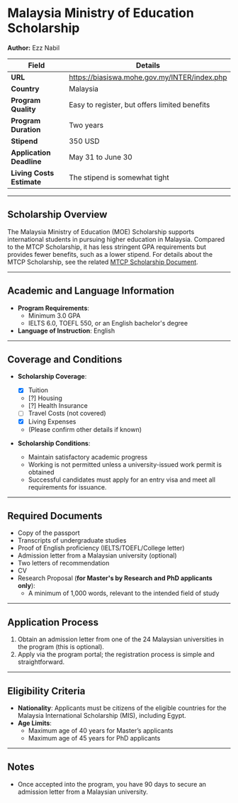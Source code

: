 # Malaysia Ministry of Education Scholarship

**Author:** Ezz Nabil

| **Field**                | **Details**                                                         |
|--------------------------|---------------------------------------------------------------------|
| **URL**                  | https://biasiswa.mohe.gov.my/INTER/index.php                        |
| **Country**              | Malaysia                                                            |
| **Program Quality**      | Easy to register, but offers limited benefits                       |
| **Program Duration**     | Two years                                                           |
| **Stipend**              | 350 USD                                                             |
| **Application Deadline** | May 31 to June 30                                                   |
| **Living Costs Estimate**| The stipend is somewhat tight                                       |

---

## Scholarship Overview

The Malaysia Ministry of Education (MOE) Scholarship supports international students in pursuing higher education in Malaysia.
Compared to the MTCP Scholarship, it has less stringent GPA requirements but provides fewer benefits, such as a lower stipend.
For details about the MTCP Scholarship, see the related [MTCP Scholarship Document](programs/Malaysia_Technical_Cooperation_Programme_Scholarship.md).

---

## Academic and Language Information

- **Program Requirements**: 
  - Minimum 3.0 GPA
  - IELTS 6.0, TOEFL 550, or an English bachelor's degree
- **Language of Instruction**: English

---

## Coverage and Conditions

- **Scholarship Coverage**:
  - [x] Tuition
  - [?] Housing
  - [?] Health Insurance
  - [ ] Travel Costs (not covered)
  - [x] Living Expenses
  - (Please confirm other details if known)

- **Scholarship Conditions**:
  - Maintain satisfactory academic progress
  - Working is not permitted unless a university-issued work permit is obtained
  - Successful candidates must apply for an entry visa and meet all requirements for issuance.

---

## Required Documents

- Copy of the passport
- Transcripts of undergraduate studies
- Proof of English proficiency (IELTS/TOEFL/College letter)
- Admission letter from a Malaysian university (optional)
- Two letters of recommendation
- CV
- Research Proposal (**for Master's by Research and PhD applicants only**):
  - A minimum of 1,000 words, relevant to the intended field of study

---

## Application Process

1. Obtain an admission letter from one of the 24 Malaysian universities in the program (this is optional).
2. Apply via the program portal; the registration process is simple and straightforward.

---

## Eligibility Criteria

- **Nationality**: Applicants must be citizens of the eligible countries for the Malaysia International Scholarship (MIS), including Egypt.
- **Age Limits**: 
  - Maximum age of 40 years for Master’s applicants
  - Maximum age of 45 years for PhD applicants

---

## Notes

- Once accepted into the program, you have 90 days to secure an admission letter from a Malaysian university.

